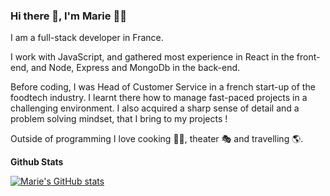 ### Hi there 👋, I'm Marie 👩‍💻

I am a full-stack developer in France.

I work with JavaScript, and gathered most experience in React in the front-end, and Node, Express and MongoDb in the back-end.

Before coding, I was Head of Customer Service in a french start-up of the foodtech industry. I learnt there how to manage fast-paced projects in a challenging environment. I also acquired a sharp sense of detail and a problem solving mindset, that I bring to my projects !

Outside of programming I love cooking 👩‍🍳, theater 🎭  and travelling 🌎. 

**Github Stats**

[![Marie's GitHub stats](https://github-readme-stats.vercel.app/api?username=mariepopoff)](https://github.com/mariepopoff/github-readme-stats)

